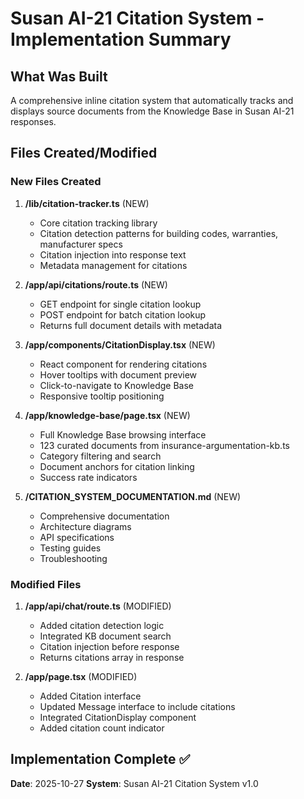 # Susan AI-21 Citation System - Implementation Summary

## What Was Built

A comprehensive inline citation system that automatically tracks and displays source documents from the Knowledge Base in Susan AI-21 responses.

## Files Created/Modified

### New Files Created

1. **/lib/citation-tracker.ts** (NEW)
   - Core citation tracking library
   - Citation detection patterns for building codes, warranties, manufacturer specs
   - Citation injection into response text
   - Metadata management for citations

2. **/app/api/citations/route.ts** (NEW)
   - GET endpoint for single citation lookup
   - POST endpoint for batch citation lookup
   - Returns full document details with metadata

3. **/app/components/CitationDisplay.tsx** (NEW)
   - React component for rendering citations
   - Hover tooltips with document preview
   - Click-to-navigate to Knowledge Base
   - Responsive tooltip positioning

4. **/app/knowledge-base/page.tsx** (NEW)
   - Full Knowledge Base browsing interface
   - 123 curated documents from insurance-argumentation-kb.ts
   - Category filtering and search
   - Document anchors for citation linking
   - Success rate indicators

5. **/CITATION_SYSTEM_DOCUMENTATION.md** (NEW)
   - Comprehensive documentation
   - Architecture diagrams
   - API specifications
   - Testing guides
   - Troubleshooting

### Modified Files

1. **/app/api/chat/route.ts** (MODIFIED)
   - Added citation detection logic
   - Integrated KB document search
   - Citation injection before response
   - Returns citations array in response

2. **/app/page.tsx** (MODIFIED)
   - Added Citation interface
   - Updated Message interface to include citations
   - Integrated CitationDisplay component
   - Added citation count indicator

## Implementation Complete ✅

**Date**: 2025-10-27
**System**: Susan AI-21 Citation System v1.0
